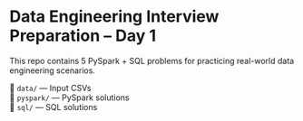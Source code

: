 # Data Engineering Interview Preparation – Day 1

This repo contains 5 PySpark + SQL problems for practicing real-world data engineering scenarios.

📁 `data/` — Input CSVs  
📁 `pyspark/` — PySpark solutions  
📁 `sql/` — SQL solutions  
